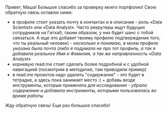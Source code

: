 Привет, Маша! Большое спасибо за проверку моего портфолио! Свою обратную связь оставлю ниже:

* в профиле стоит указать почту в контактах и в описании - роль «Data Scientist» или «Data Analyst». Часто рекрутеры ищут будущих сотрудников на Гитхаб, таким образом, у них будет шанс с тобой связаться. А еще это добавит твоему профилю подтверждение того, что ты реальный человек) *- насколько я понимаю, в моем профиле указана была почта (либо я подумала не про тот профиль, а так я добавила реальное Имя и Фамилия, а так же направленность  «Data Analyst»* 
* корневую read.me стоит сделать более подробной и с удобной навигацией (посмотрим в методичке, там приводили пример)
* в read.me проектов надо удалить "содержание" - это будет в тетрадке, а здесь пока занимает место :) + добавь везде инструменты, которые применяла для исследования *- убрала содержание и добавила инстременты, которыми пользовалась во время работы* 

Жду обратную связь! Еще раз большое спасибо!
